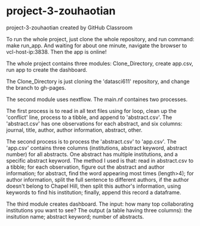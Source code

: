 # project-3-zouhaotian
project-3-zouhaotian created by GitHub Classroom

To run the whole project, just clone the whole repository, and run command: make run_app. 
And waiting for about one minute, navigate the browser to vcl-host-ip:3838. Then the app is online!

The whole project contains three modules: Clone_Directory, create app.csv, run app to create the dashboard.

The Clone_Directory is just cloning the 'datasci611' repository, and change the branch to gh-pages.

The second module uses nextflow. The main.nf containes two processes. 

The first process is to read in all text files using for loop, clean up the 'conflict' line, process to a tibble, and append to 'abstract.csv'. The 'abstract.csv' has one observations for each abstract, and six columns: journal, title, author, author information, abstract, other.

The second process is to process the 'abstract.csv' to 'app.csv'. The 'app.csv' contains three columns (institutions, abstract keyword, abstract number) for all abstracts. One abstract has multiple institutions, and a specific abstract keyword. The method I used is that: read in abstract.csv to a tibble; for each observation, figure out the abstract and author information; for abstract, find the word appearing most times (length>4); for author information, split the full sentence to different authors, if the author doesn't belong to Chapel Hill, then split this author's information, using keywords to find his institution; finally, append this record a dataframe.

The third module creates dashboard. The input: how many top collaborating institutions you want to see? The output (a table having three columns): the insitution name; abstract keyword; number of abstracts.
